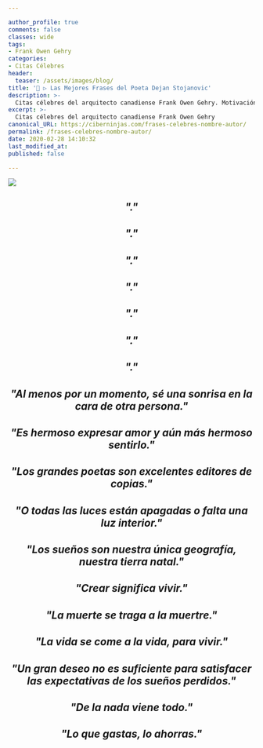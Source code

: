 ```yaml
---

author_profile: true
comments: false
classes: wide
tags:
- Frank Owen Gehry
categories:
- Citas Célebres
header:
  teaser: /assets/images/blog/
title: '📢 ▷ Las Mejores Frases del Poeta Dejan Stojanovic'
description: >-
  Citas célebres del arquitecto canadiense Frank Owen Gehry. Motivación, creatividad y trabajo -escribir algo más, usa -
excerpt: >-
  Citas célebres del arquitecto canadiense Frank Owen Gehry
canonical_URL: https://ciberninjas.com/frases-celebres-nombre-autor/
permalink: /frases-celebres-nombre-autor/
date: 2020-02-28 14:10:32
last_modified_at: 
published: false

---
```


![](/assets/images/ "")

<h2><p align="center"><cite>"."</cite></p></h2>

<h2><p align="center"><cite>"."</cite></p></h2>

<h2><p align="center"><cite>"."</cite></p></h2>

<h2><p align="center"><cite>"."</cite></p></h2>

<h2><p align="center"><cite>"."</cite></p></h2>

<h2><p align="center"><cite>"."</cite></p></h2>

<h2><p align="center"><cite>"."</cite></p></h2>

<h2><p align="center"><cite>"Al menos por un momento, sé una sonrisa en la cara de otra persona."</cite></p></h2>

<h2><p align="center"><cite>"Es hermoso expresar amor y aún más hermoso sentirlo."</cite></p></h2>

<h2><p align="center"><cite>"Los grandes poetas son excelentes editores de copias."</cite></p></h2>

<h2><p align="center"><cite>"O todas las luces están apagadas o falta una luz interior."</cite></p></h2>

<h2><p align="center"><cite>"Los sueños son nuestra única geografía, nuestra tierra natal."</cite></p></h2>

<h2><p align="center"><cite>"Crear significa vivir."</cite></p></h2>

<h2><p align="center"><cite>"La muerte se traga a la muertre."</cite></p></h2>

<h2><p align="center"><cite>"La vida se come a la vida, para vivir."</cite></p></h2>

<h2><p align="center"><cite>"Un gran deseo no es suficiente para satisfacer las expectativas de los sueños perdidos."</cite></p></h2>

<h2><p align="center"><cite>"De la nada viene todo."</cite></p></h2>

<h2><p align="center"><cite>"Lo que gastas, lo ahorras."</cite></p></h2>

<!-- https://www.inspiringquotes.us/author/8647-frank-gehry -->
